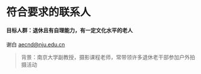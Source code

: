 # 符合要求的联系人

#### 目标人群：退休且有自理能力，有一定文化水平的老人

谢白 aecnd@nju.edu.cn
> 背景：南京大学副教授，摄影课程老师，常带领许多退休老干部参加户外拍摄活动